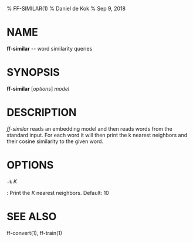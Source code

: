 % FF-SIMILAR(1)
% Daniel de Kok
% Sep 9, 2018

NAME
====

**ff-similar** -- word similarity queries

SYNOPSIS
========

**ff-similar** [*options*] *model*

DESCRIPTION
===========

*ff-similar* reads an embedding model and then reads words from the standard
input. For each word it will then print the k nearest neighbors and their
cosine similarity to the given word.

OPTIONS
=======

`-k` *K*

:   Print the *K* nearest neighbors. Default: 10

SEE ALSO
========

ff-convert(1), ff-train(1)
